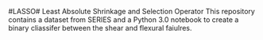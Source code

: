 #LASSO#
Least Absolute Shrinkage and Selection Operator
This repository contains a dataset from SERIES and a Python 3.0 notebook to create a binary cliassifer between the shear and flexural faiulres.
